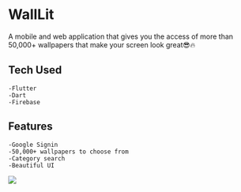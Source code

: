 # WallLit

A mobile and web application that gives you the access of more than 50,000+ wallpapers that make your screen look great😎🔥

## Tech Used

    -Flutter
    -Dart
    -Firebase

## Features
    -Google Signin
    -50,000+ wallpapers to choose from
    -Category search 
    -Beautiful UI

<img src="https://ibb.co/L9L4ccN" />
